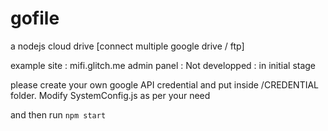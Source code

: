 # gofile
a nodejs cloud drive [connect multiple google drive / ftp]

example site : mifi.glitch.me
admin panel : Not developped : in initial stage

please create your own google API credential and put inside /CREDENTIAL folder.
Modify SystemConfig.js as per your need

and then run ````npm start````
